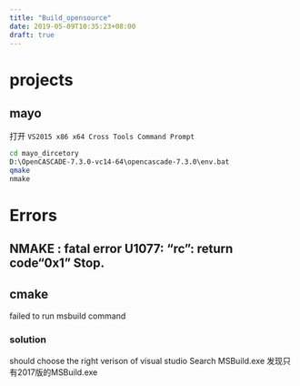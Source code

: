 ```yaml
---
title: "Build_opensource"
date: 2019-05-09T10:35:23+08:00
draft: true
---
```


# projects
## mayo

打开 `VS2015 x86 x64 Cross Tools Command Prompt`
```sh
cd mayo_dircetory
D:\OpenCASCADE-7.3.0-vc14-64\opencascade-7.3.0\env.bat
qmake
nmake
```

# Errors 

## NMAKE : fatal error U1077: “rc”: return code“0x1” Stop.


## cmake
failed to run msbuild command
### solution
should choose the right verison of visual studio
Search MSBuild.exe
发现只有2017版的MSBuild.exe
